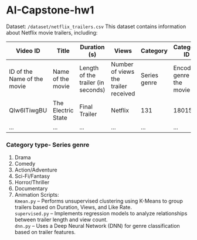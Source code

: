 # AI-Capstone-hw1
Dataset: ```/dataset/netflix_trailers.csv```
This dataset contains information about Netflix movie trailers, including:
  
| Video ID  | Title  | Duration (s) | Views   | Category        | Category ID | Like Rate | Comment Rate |
|-----------|----------------------------------------------|-------------|---------|----------------|-------------|------------|--------------|
| ID of the Name of the movie | Name of the movie | Length of the trailer (in seconds) | Number of views the trailer received | Series genre | Encoded genre of the movie | Ratio of likes to total interactions | Ratio of comment to total interactions |
| QIw6ITiwgBU | The Electric State | Final Trailer | Netflix | 131 | 1801529 | Sci-Fi/Fantasy | 4 | 0.8 | 0.09 |
| ... | ... | ... | ... | ... | ... | ... | ... | ... | ... |
### Category type- Series genre  
1. Drama
2. Comedy
3. Action/Adventure
4. Sci-Fi/Fantasy
5. Horror/Thriller
6. Documentary
7. Animation
Scripts:  
```Kmean.py``` – Performs unsupervised clustering using K-Means to group trailers based on Duration, Views, and Like Rate.  
```supervised.py``` – Implements regression models to analyze relationships between trailer length and view count.  
```dnn.py``` – Uses a Deep Neural Network (DNN) for genre classification based on trailer features.  
